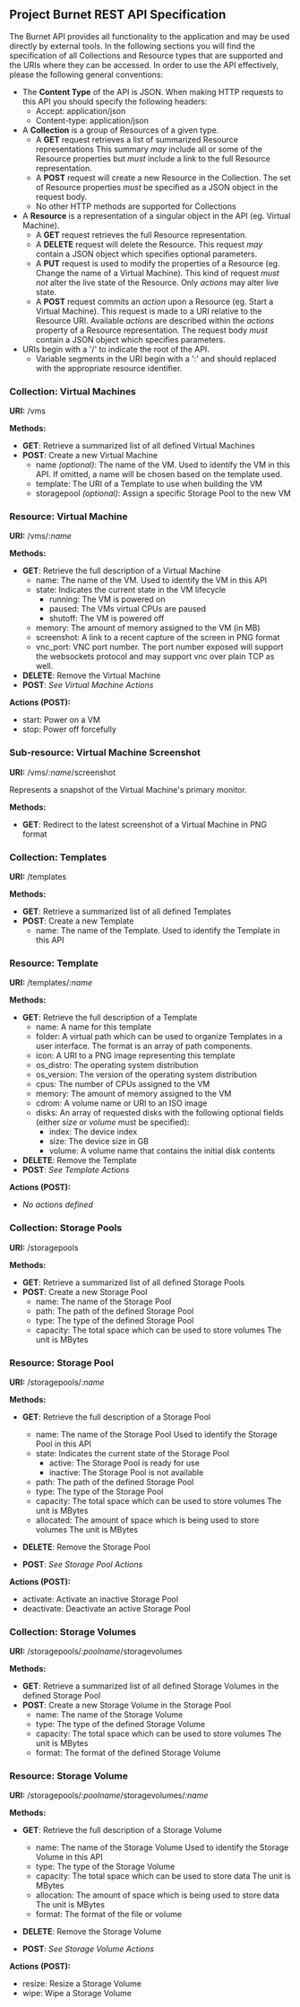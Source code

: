 ## Project Burnet REST API Specification

The Burnet API provides all functionality to the application and may be used
directly by external tools.  In the following sections you will find the
specification of all Collections and Resource types that are supported and the
URIs where they can be accessed.  In order to use the API effectively, please
the following general conventions:

* The **Content Type** of the API is JSON.  When making HTTP requests to this
  API you should specify the following headers:
    * Accept: application/json
    * Content-type: application/json
* A **Collection** is a group of Resources of a given type.
    * A **GET** request retrieves a list of summarized Resource representations
      This summary *may* include all or some of the Resource properties but
      *must* include a link to the full Resource representation.
    * A **POST** request will create a new Resource in the Collection. The set
      of Resource properties *must* be specified as a JSON object in the request
      body.
    * No other HTTP methods are supported for Collections
* A **Resource** is a representation of a singular object in the API (eg.
  Virtual Machine).
    * A **GET** request retrieves the full Resource representation.
    * A **DELETE** request will delete the Resource. This request *may* contain
      a JSON object which specifies optional parameters.
    * A **PUT** request is used to modify the properties of a Resource (eg.
      Change the name of a Virtual Machine). This kind of request *must not*
      alter the live state of the Resource. Only *actions* may alter live state.
    * A **POST** request commits an *action* upon a Resource (eg. Start a
      Virtual Machine). This request is made to a URI relative to the Resource
      URI. Available *actions* are described within the *actions* property of a
      Resource representation.  The request body *must* contain a JSON object
      which specifies parameters.
* URIs begin with a '/' to indicate the root of the API.
    * Variable segments in the URI begin with a ':' and should replaced with the
      appropriate resource identifier.

### Collection: Virtual Machines

**URI:** /vms

**Methods:**

* **GET**: Retrieve a summarized list of all defined Virtual Machines
* **POST**: Create a new Virtual Machine
    * name *(optional)*: The name of the VM.  Used to identify the VM in this
      API.  If omitted, a name will be chosen based on the template used.
    * template: The URI of a Template to use when building the VM
    * storagepool *(optional)*: Assign a specific Storage Pool to the new VM

### Resource: Virtual Machine

**URI:** /vms/*:name*

**Methods:**

* **GET**: Retrieve the full description of a Virtual Machine
    * name: The name of the VM.  Used to identify the VM in this API
    * state: Indicates the current state in the VM lifecycle
        * running: The VM is powered on
        * paused: The VMs virtual CPUs are paused
        * shutoff: The VM is powered off
    * memory: The amount of memory assigned to the VM (in MB)
    * screenshot: A link to a recent capture of the screen in PNG format
    * vnc_port: VNC port number.  The port number exposed will support the 
                websockets protocol and may support vnc over plain TCP as well.
* **DELETE**: Remove the Virtual Machine
* **POST**: *See Virtual Machine Actions*

**Actions (POST):**

* start: Power on a VM
* stop: Power off forcefully

### Sub-resource: Virtual Machine Screenshot

**URI:** /vms/*:name*/screenshot

Represents a snapshot of the Virtual Machine's primary monitor.

**Methods:**

* **GET**: Redirect to the latest screenshot of a Virtual Machine in PNG format

### Collection: Templates

**URI:** /templates

**Methods:**

* **GET**: Retrieve a summarized list of all defined Templates
* **POST**: Create a new Template
    * name: The name of the Template.  Used to identify the Template in this API


### Resource: Template

**URI:** /templates/*:name*

**Methods:**

* **GET**: Retrieve the full description of a Template
    * name: A name for this template
    * folder: A virtual path which can be used to organize Templates in a user
      interface.  The format is an array of path components.
    * icon: A URI to a PNG image representing this template
    * os_distro: The operating system distribution
    * os_version: The version of the operating system distribution
    * cpus: The number of CPUs assigned to the VM
    * memory: The amount of memory assigned to the VM
    * cdrom: A volume name or URI to an ISO image
    * disks: An array of requested disks with the following optional fields
      (either *size* or *volume* must be specified):
        * index: The device index
        * size: The device size in GB
        * volume: A volume name that contains the initial disk contents
* **DELETE**: Remove the Template
* **POST**: *See Template Actions*

**Actions (POST):**

* *No actions defined*

### Collection: Storage Pools

**URI:** /storagepools

**Methods:**

* **GET**: Retrieve a summarized list of all defined Storage Pools
* **POST**: Create a new Storage Pool
    * name: The name of the Storage Pool
    * path: The path of the defined Storage Pool
    * type: The type of the defined Storage Pool
    * capacity: The total space which can be used to store volumes
                The unit is MBytes

### Resource: Storage Pool

**URI:** /storagepools/*:name*

**Methods:**

* **GET**: Retrieve the full description of a Storage Pool
    * name: The name of the Storage Pool
            Used to identify the Storage Pool in this API
    * state: Indicates the current state of the Storage Pool
        * active: The Storage Pool is ready for use
        * inactive: The Storage Pool is not available
    * path: The path of the defined Storage Pool
    * type: The type of the Storage Pool
    * capacity: The total space which can be used to store volumes
                The unit is MBytes
    * allocated: The amount of space which is being used to store volumes
                The unit is MBytes

* **DELETE**: Remove the Storage Pool
* **POST**: *See Storage Pool Actions*

**Actions (POST):**

* activate: Activate an inactive Storage Pool
* deactivate: Deactivate an active Storage Pool

### Collection: Storage Volumes

**URI:** /storagepools/*:poolname*/storagevolumes

**Methods:**

* **GET**: Retrieve a summarized list of all defined Storage Volumes
           in the defined Storage Pool
* **POST**: Create a new Storage Volume in the Storage Pool
    * name: The name of the Storage Volume
    * type: The type of the defined Storage Volume
    * capacity: The total space which can be used to store volumes
                The unit is MBytes
    * format: The format of the defined Storage Volume

### Resource: Storage Volume

**URI:** /storagepools/*:poolname*/storagevolumes/*:name*

**Methods:**

* **GET**: Retrieve the full description of a Storage Volume
    * name: The name of the Storage Volume
            Used to identify the Storage Volume in this API
    * type: The type of the Storage Volume
    * capacity: The total space which can be used to store data
                The unit is MBytes
    * allocation: The amount of space which is being used to store data
                The unit is MBytes
    * format: The format of the file or volume

* **DELETE**: Remove the Storage Volume
* **POST**: *See Storage Volume Actions*

**Actions (POST):**

* resize: Resize a Storage Volume
* wipe: Wipe a Storage Volume
